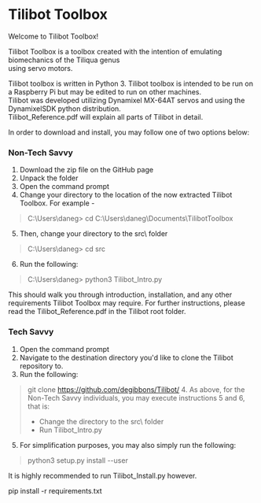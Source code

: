 # Tilibot Toolbox

Welcome to Tilibot Toolbox!

Tilibot Toolbox is a toolbox created with the intention of emulating biomechanics of the Tiliqua genus  
using servo motors.

Tilibot toolbox is written in Python 3.
Tilibot toolbox is intended to be run on a Raspberry Pi but may be edited to run on other machines.  
Tilibot was developed utilizing Dynamixel MX-64AT servos and using the DynamixelSDK python distribution.  
Tilibot_Reference.pdf will explain all parts of Tilibot in detail. 

In order to download and install, you may follow one of two options below:
### Non-Tech Savvy
1. Download the zip file on the GitHub page
2. Unpack the folder
3. Open the command prompt
4. Change your directory to the location of the now extracted Tilibot Toolbox. For example - 
> C:\Users\daneg> cd C:\Users\daneg\Documents\TilibotToolbox
5. Then, change your directory to the src\ folder
> C:\Users\daneg> cd src
6. Run the following:
> C:\Users\daneg> python3 Tilibot_Intro.py

This should walk you through introduction, installation, and any other requirements Tilibot Toolbox may require.
For further instructions, please read the Tilibot_Reference.pdf in the Tilibot root folder.

### Tech Savvy
1. Open the command prompt
2. Navigate to the destination directory you'd like to clone the Tilibot repository to.
3. Run the following:
> git clone https://github.com/degibbons/Tilibot/
> 4. As above, for the Non-Tech Savvy individuals, you may execute instructions 5 and 6, that is:  
>  * Change the directory to the src\ folder
>  * Run Tilibot_Intro.py
5. For simplification purposes, you may also simply run the following:
> python3 setup.py install --user

It is highly recommended to run Tilibot_Install.py however.

pip install -r requirements.txt